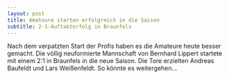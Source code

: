 ```yaml
---
layout: post
title: Amateure starten erfolgreich in die Saison
subtitle: 2-1-Auftakterfolg in Braunfels
---
```


Nach dem verpatzten Start der Profis haben es die Amateure heute besser gemacht. Die völlig neuformierte Mannschaft von Bernhard Lippert startete mit einem 2:1 in Braunfels in die neue Saison. Die Tore erzielten Andreas Baufeldt und Lars Weißenfeldt. So könnte es weitergehen...


